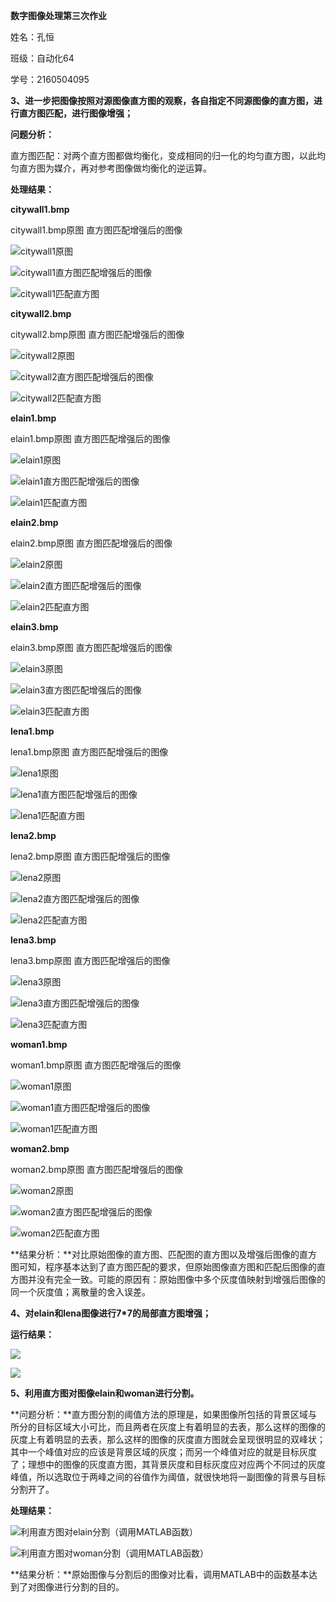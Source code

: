 **数字图像处理第三次作业**

姓名：孔恒

班级：自动化64

学号：2160504095

**3、进一步把图像按照对源图像直方图的观察，各自指定不同源图像的直方图，进行直方图匹配，进行图像增强；**

**问题分析：**

直方图匹配：对两个直方图都做均衡化，变成相同的归一化的均匀直方图，以此均匀直方图为媒介，再对参考图像做均衡化的逆运算。

**处理结果：**

**citywall1.bmp**

citywall1.bmp原图 直方图匹配增强后的图像

![citywall1原图](media/4038ade58c633555d44fe60d2504085c.png)

![citywall1直方图匹配增强后的图像](media/2b0194477ab838599a9830f2d0a6a916.png)

![citywall1匹配直方图](media/c319459f1ef3d8efabc01bfd54b672fe.png)

**citywall2.bmp**

citywall2.bmp原图 直方图匹配增强后的图像

![citywall2原图](media/525172e2b00f01d54dc1e69314b9aafc.png)

![citywall2直方图匹配增强后的图像](media/dd99d8a5a6b6c074423d8a72bc45f125.png)

![citywall2匹配直方图](media/ba6d3eb577363561f4b7fa589714b0ed.png)

**elain1.bmp**

elain1.bmp原图 直方图匹配增强后的图像

![elain1原图](media/1332c993f0a5bdc3d0cc8985dadfaf90.png)

![elain1直方图匹配增强后的图像](media/1683f056301bfa160a77ff2b285d410b.png)

![elain1匹配直方图](media/5054419eada8ec2ea24f571e4d3608ac.png)

**elain2.bmp**

elain2.bmp原图 直方图匹配增强后的图像

![elain2原图](media/12e76192f13126ec294087fdaf8a9d01.png)

![elain2直方图匹配增强后的图像](media/a56650a0e8f9fcad8e8f0772813d1b40.png)

![elain2匹配直方图](media/b35e83faa88605beeb7e3c3641f08e69.png)

**elain3.bmp**

elain3.bmp原图 直方图匹配增强后的图像

![elain3原图](media/d9fde5dd3c6bae627b587e7ce80c366a.png)

![elain3直方图匹配增强后的图像](media/dd9efc710246e4925d6f5bbac8718d54.png)

![elain3匹配直方图](media/e0768cc4290c1c0a5519037de5663eca.png)

**lena1.bmp**

lena1.bmp原图 直方图匹配增强后的图像

![lena1原图](media/e2d1a7f07501bfbf1d20046e884bef50.png)

![lena1直方图匹配增强后的图像](media/caf06b0f092d5d32cba08e621fc626d6.png)

![lena1匹配直方图](media/55e5786c3b5685f82196a9f011b63737.png)

**lena2.bmp**

lena2.bmp原图 直方图匹配增强后的图像

![lena2原图](media/c374c4b6776b154765de04ea427a00ee.png)

![lena2直方图匹配增强后的图像](media/00026a0c3f59676074eaaca8412cf206.png)

![lena2匹配直方图](media/0a813d37d83025f8337c48d8a636da38.png)

**lena3.bmp**

lena3.bmp原图 直方图匹配增强后的图像

![lena3原图](media/45afe727666c02a73641562a60f724a3.png)

![lena3直方图匹配增强后的图像](media/ea6f56cc8a0c6af224a1679edfc22eba.png)

![lena3匹配直方图](media/99053d06d5f90ba2ed8a95ba9918f14f.png)

**woman1.bmp**

woman1.bmp原图 直方图匹配增强后的图像

![woman1原图](media/487ec3f69e26d95dbc9ee0d630e3726f.png)

![woman1直方图匹配增强后的图像](media/a0bc44f126f013f860581d08863fcc19.png)

![woman1匹配直方图](media/e12404b9c2fd158438082c2ff7a2b670.png)

**woman2.bmp**

woman2.bmp原图 直方图匹配增强后的图像

![woman2原图](media/66c1164260ace1300c98b04ee1492a53.png)

![woman2直方图匹配增强后的图像](media/c6cf71bdf6fcf6a7ea28bd019012a13d.png)

![woman2匹配直方图](media/d576a5dc3b03dad945bba1a9aa3b1191.png)

**结果分析：**对比原始图像的直方图、匹配图的直方图以及增强后图像的直方图可知，程序基本达到了直方图匹配的要求，但原始图像直方图和匹配后图像的直方图并没有完全一致。可能的原因有：原始图像中多个灰度值映射到增强后图像的同一个灰度值；离散量的舍入误差。

**4、对elain和lena图像进行7\*7的局部直方图增强；**

**运行结果：**

![](media/735d76660fc63f3f3f34b78f6a50f0ca.emf)

![](media/4ede52db218a2f83172b215bbde626f5.emf)

**5、利用直方图对图像elain和woman进行分割。**

**问题分析：**直方图分割的阈值方法的原理是，如果图像所包括的背景区域与所分的目标区域大小可比，而且两者在灰度上有着明显的去表，那么这样的图像的灰度上有着明显的去表，那么这样的图像的灰度直方图就会呈现很明显的双峰状；其中一个峰值对应的应该是背景区域的灰度；而另一个峰值对应的就是目标灰度了；理想中的图像的灰度直方图，其背景灰度和目标灰度应对应两个不同过的灰度峰值，所以选取位于两峰之间的谷值作为阈值，就很快地将一副图像的背景与目标分割开了。

**处理结果：**

![利用直方图对elain分割（调用MATLAB函数）](media/c8a66f9b9fa40f8d07f852ab53c2393c.png)

![利用直方图对woman分割（调用MATLAB函数）](media/982a2e7029845dbdecb8e2b5f504b712.png)

**结果分析：**原始图像与分割后的图像对比看，调用MATLAB中的函数基本达到了对图像进行分割的目的。
